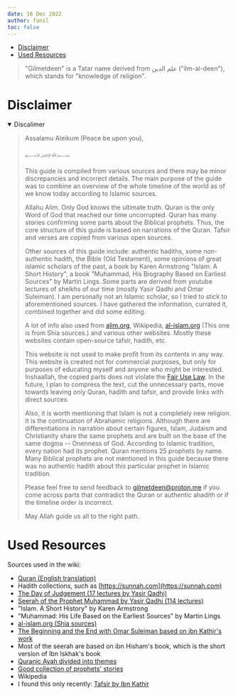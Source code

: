 ```yaml
---
date: 16 Dec 2022
author: fanil
toc: false
---
```


<style>

li p {
	margin-top: 0 !important;
	margin-bottom: 0.3rem !important ;
}

</style>

* [Disclaimer](./#disclaimer)
* [Used Resources](./#used-resources)

> "Gilmetdeen" is a Tatar name derived from علم الدين  ("ilm-al-deen"), which stands for "knowledge of religion".

# Disclaimer

<details open style="text-align: left !important;">
<summary>Discalimer</summary>

> Assalamu Aleikum (Peace be upon you), 
> 
> ﷽ 
>
> This guide is compiled from various sources and there may be minor discrepancies and incorrect details. The main purpose of the guide was to combine an overview of the whole timeline of the world as of we know today according to Islamic sources. 
> 
> Allahu Alim. Only God knows the ultimate truth. Quran is the only Word of God that reached our time uncorrupted. Quran has many stories confirming some parts about the Biblical prophets. Thus, the core structure of this guide is based on narrations of the Quran. Tafsir and verses are copied from various open sources.
> 
> Other sources of this guide include: authentic hadiths, some non-authentic hadith, the Bible (Old Testament), some opinions of great islamic scholars of the past, a book by Karen Armstrong "Islam: A Short History", a book "Muhammad, His Biography Based on Earliest Sources" by Martin Lings. Some parts are derived from youtube lectures of sheikhs of our time (mostly Yasir Qadhi and Omar Suleiman). I am personally not an Islamic scholar, so I tried to stick to aforementioned sources. I have gathered the information, currated it, combined together and did some editing.
>
> A lot of info also used from [alim.org](https://www.alim.org/history), Wikipedia, [al-islam.org](https://www.al-islam.org/sw) (This one is from Shia sources.) and various other websites. Mostly these websites contain open-source tafsir, hadith, etc. 
>
> This website is not used to make profit from its contents in any way. This website is created not for commercial purposes, but only for purposes of educating myself and anyone who might be interested. Inshaallah, the copied parts does not violate the [Fair Use Law](https://www.findlaw.com/smallbusiness/intellectual-property/fair-use-law.html). In the future, I plan to compress the text, cut the unnecessary parts, move towards leaving only Quran, hadith and tafsir, and provide links with direct sources.
>
> Also, it is worth mentioning that Islam is not a completely new religion. It is the continuation of Abrahamic religions. Although there are differentiations in narration about certain figures, Islam, Judaism and Christianity share the same prophets and are built on the base of the same dogma -- Onenness of God. According to Islamic tradition, every nation had its prophet. Quran mentions 25 prophets by name. Many Biblical prophets are not mentioned in this guide because there was no authentic hadith about this particular prophet in Islamic tradition.
>
> Please feel free to send feedback to <a href="mailto:gilmetdeen@proton.me">gilmetdeen@proton.me</a> if you come across parts that contradict the Quran or authentic ahadith or if the timeline order is incorrect. 
> 
> May Allah guide us all to the right path.

</details>

# Used Resources

Sources used in the wiki:
* [Quran (English translation)](https://quran.com/1)
* Hadith collections, such as [https://sunnah.com](https://sunnah.com)
* [The Day of Judgement (17 lectures by Yasir Qadhi)](https://www.youtube.com/playlist?list=PLYZxc42QNctXqgEpxF8L-ZItU3uBAjtOR)
* [Seerah of the Prophet Muhammad by Yasir Qadhi (114 lectures)](https://www.youtube.com/watch?v=VOUp3ZZ9t3A&list=PLAEA99D24CA2F9A8F)
* "Islam. A Short History" by Karen Armstrong
* "Muhammad: His Life Based on the Earliest Sources" by Martin Lings
* [al-islam.org (Shia sources)](https://www.al-islam.org/day-judgement-sayyid-saeed-akhtar-rizvi)
* [The Beginning and the End with Omar Suleiman based on ibn Kathir's work](https://www.youtube.com/playlist?list=PLutdSTmJ7bALsUhQRrcMIMLXbG6GPXpGv)
* Most of the seerah are based on ibn Hisham's book, which is the short version of Ibn Iskhak's book
* [Quranic Ayah divided into themes](https://quranverses.net/category/the-pillars-of-faith/)
* [Good collection of prophets' stories](https://www.alim.org/history/prophet-stories/1/)
* Wikipedia
* I found this only recently: [Tafsir by Ibn Kathir](https://www.abuaminaelias.com/dailyhadithonline/)